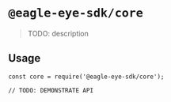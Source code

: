 # `@eagle-eye-sdk/core`

> TODO: description

## Usage

```
const core = require('@eagle-eye-sdk/core');

// TODO: DEMONSTRATE API
```
